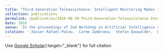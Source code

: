 ```yaml
---
title: "Third Generation Teleassistance: Intelligent Monitoring Makes the Difference"
collection: publications
permalink: /publication/2016-08-30-Third-Generation-Teleassistance-Intelligent-Monitoring-Makes-the-Difference
date: 2016
venue: 'In the proceedings of 2nd Workshop on Artificial Intelligence and Internet of Things (AI-IoT)'
citation: ' Xavier Rafael-Palou,  Carme Zambrana,  Stefan Dauwalder,  Enrique Vega,  Eloisa Vargiu,  Felip Miralles, &quot;Third Generation Teleassistance: Intelligent Monitoring Makes the Difference.&quot; In the proceedings of 2nd Workshop on Artificial Intelligence and Internet of Things (AI-IoT), 2016-08-30.'
---
```

Use [Google Scholar](https://scholar.google.com/scholar?q=Third+Generation+Teleassistance:+Intelligent+Monitoring+Makes+the+Difference){:target="_blank"} for full citation